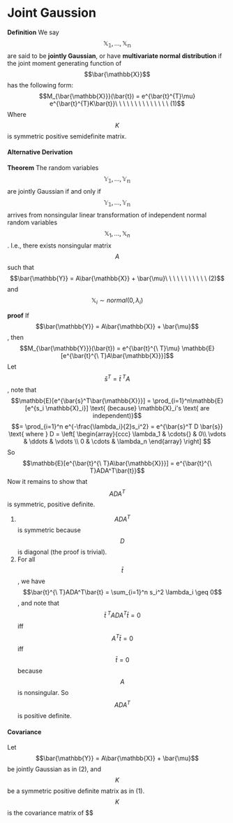 # Joint Gaussion

**Definition** We say $$\mathbb{X_1}, ..., \mathbb{X_n}$$ are said to be **jointly Gaussian**, or have **multivariate normal distribution** if the joint moment generating function of $$\bar{\mathbb{X}}$$ has the following form:
$$M_{\bar{\mathbb{X}}}(\bar{t}) = e^{\bar{t}^{T}\mu} e^{\bar{t}^{T}K\bar{t}}\ \ \ \ \ \ \ \ \ \ \ \ \ \ (1)$$
Where $$K$$ is symmetric positive semidefinite matrix.

#### Alternative Derivation
**Theorem**
The random variables $$\mathbb{Y_1}, ..., \mathbb{Y_n}$$ are jointly Gaussian if and only if $$\mathbb{Y_1}, ..., \mathbb{Y_n}$$ arrives from nonsingular linear transformation of independent normal random variables $$\mathbb{X}_1, ..., \mathbb{X}_n$$. I.e., there exists nonsingular matrix $$A$$ such that 
$$\bar{\mathbb{Y}} = A\bar{\mathbb{X}} + \bar{\mu}\ \ \ \ \ \ \ \ \ \ \ (2)$$
and
$$\mathbb{X}_i \sim normal(0, \lambda_i)$$

**proof** If $$\bar{\mathbb{Y}} = A\bar{\mathbb{X}} + \bar{\mu}$$, then
$$M_{\bar{\mathbb{Y}}}(\bar{t}) = e^{\bar{t}^{\ T}\mu} \mathbb{E}[e^{\bar{t}^{\ T}A\bar{\mathbb{X}}}]$$
Let $$\bar{s}^T = \bar{t}^{\ T}A$$, note that
$$\mathbb{E}[e^{\bar{s}^T\bar{\mathbb{X}}}] = \prod_{i=1}^n\mathbb{E}[e^{s_i \mathbb{X}_i}] \text{ (because} \mathbb{X}_i's \text{ are independent)}$$
$$= \prod_{i=1}^n e^{-\frac{\lambda_i}{2}s_i^2} = e^{\bar{s}^T D \bar{s}} \text{ where } D = \left[ \begin{array}{ccc}
\lambda_1 & \cdots{} & 0\\
\vdots & \ddots & \vdots \\
0 & \cdots & \lambda_n
\end{array} \right] $$
So
$$\mathbb{E}[e^{\bar{t}^{\ T}A\bar{\mathbb{X}}}] = e^{\bar{t}^{\ T}ADA^T\bar{t}}$$
Now it remains to show that $$ADA^T$$ is symmetric, positive definite.
1. $$ADA^T$$ is symmetric because $$D$$ is diagonal (the proof is trivial).
2. For all $$\bar{t}$$, we have $$\bar{t}^{\ T}ADA^T\bar{t} = \sum_{i=1}^n s_i^2 \lambda_i \geq 0$$, and note that $$\bar{t}^{\ T}ADA^T\bar{t} = 0$$ iff $$A^T\bar{t} = 0$$ iff $$\bar{t} = 0$$ because $$A$$ is nonsingular. So $$ADA^T$$ is positive definite.

#### Covariance

Let $$\bar{\mathbb{Y}} = A\bar{\mathbb{X}} + \bar{\mu}$$ be jointly Gaussian as in (2), and $$K$$ be a symmetric positive definite matrix as in (1). $$K$$ is the covariance matrix of $$\$$
